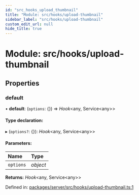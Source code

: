 ```yaml
---
id: "src_hooks_upload_thumbnail"
title: "Module: src/hooks/upload-thumbnail"
sidebar_label: "src/hooks/upload-thumbnail"
custom_edit_url: null
hide_title: true
---
```


# Module: src/hooks/upload-thumbnail

## Properties

### default

• **default**: (`options`: {}) => *Hook*<any, Service<any\>\>

#### Type declaration:

▸ (`options?`: {}): *Hook*<any, Service<any\>\>

#### Parameters:

Name | Type |
:------ | :------ |
`options` | *object* |

**Returns:** *Hook*<any, Service<any\>\>

Defined in: [packages/server/src/hooks/upload-thumbnail.ts:1](https://github.com/xr3ngine/xr3ngine/blob/66a84a950/packages/server/src/hooks/upload-thumbnail.ts#L1)
